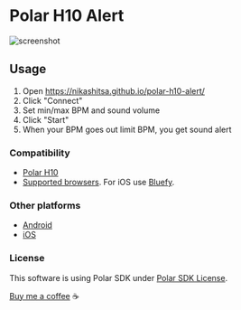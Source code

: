 # Polar H10 Alert

![screenshot](https://raw.githubusercontent.com/nikashitsa/polar-h10-alert/master/screenshot.png)

## Usage

1. Open https://nikashitsa.github.io/polar-h10-alert/
2. Click "Connect"
3. Set min/max BPM and sound volume
4. Click "Start"
5. When your BPM goes out limit BPM, you get sound alert

### Compatibility

- [Polar H10](https://www.polar.com/us-en/products/accessories/h10_heart_rate_sensor)
- [Supported browsers](https://caniuse.com/web-bluetooth). For iOS use [Bluefy](https://apps.apple.com/us/app/bluefy-web-ble-browser/id1492822055).

### Other platforms

- [Android](https://github.com/nikashitsa/polar-alert-android)
- [iOS](https://github.com/nikashitsa/polar-alert-ios)

### License

This software is using Polar SDK under [Polar SDK License](Polar_SDK_License.txt).

[Buy me a coffee](https://www.paypal.com/donate/?hosted_button_id=DR69Z26Z8DJVE) ☕️
